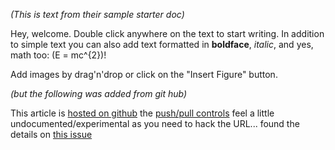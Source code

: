 _(This is text from their sample starter doc)_

Hey, welcome. Double click anywhere on the text to start writing. In addition to simple text you can also add text formatted in **boldface**, _italic_, and yes, math too: \(E  =  mc^{2}\)!

Add images by drag'n'drop or click on the "Insert Figure" button.

_(but the following was added from git hub)_

This article is [hosted on github](https://github.com/simonhambly/authorea_test) the [push/pull controls](https://www.authorea.com/users/64678/articles/76321/git_functions) feel a little undocumented/experimental as you need to hack the URL... found the details on [this issue](https://www.authorea.com/issues/8)
